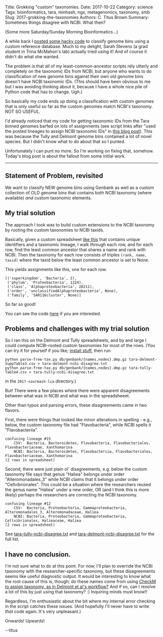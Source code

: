 Title: Grokking "custom" taxonomies.
Date: 2017-10-22
Category: science
Tags: bioinformatics, tara, minhash, ngs, metagenomics, taxonomy, smb
Slug: 2017-grokking-the-taxonomies
Authors: C. Titus Brown
Summary: Sometimes things disagree with NCBI. What then?

(Some more Saturday/Sunday Morning Bioinformatics...)

A while back I
[posted some hacky code](http://ivory.idyll.org/blog/2017-classify-genome-bins-with-custom-db-part-2.html)
to classify genome bins using a custom reference database.  Much to my delight,
Sarah Stevens (a grad student in Trina McMahon's lab) actually tried using it!
And of course it didn't do what she wanted.

The problem is that all of my least-common-ancestor scripts rely
utterly and completely on the taxonomic IDs from NCBI, but anyone who
wants to do classification of new genome bins against their own old
genome bins doesn't have NCBI taxonomic IDs.  (This should have been
obvious to me but I was avoiding thinking about it, because I have a
whole nice pile of Python code that has to change. Ugh.)

So basically my code ends up doing a classification with custom genomes
that is only useful so far as the custom genomes match NCBI's taxonomy.
NOT SO USEFUL.

I'd already noticed that my code for getting taxonomic IDs from the
Tara binned genomes barfed on lots of assignments (see script links after
"used the posted lineages to assign NCBI taxonomic IDs" in
[this blog post](http://ivory.idyll.org/blog/2017-taxonomy-of-tara-ocean-genomes.html)).  This was because the Tully and Delmont genome bins
contained a lot of novel species.  But I didn't know what to do about that
so I punted.

Unfortunately I can punt no more.  So I'm working on fixing that, somehow.
Today's blog post is about the fallout from some initial work.

----

## Statement of Problem, revisited

We want to classify NEW genome bins using Genbank as well as a custom
collection of OLD genome bins that contains both NCBI taxonomy (where
available) *and* custom taxonomic elements.

## My trial solution

The approach I took was to build custom extensions to the NCBI taxonomy
by rooting the custom taxonomies to NCBI taxids.

Basically, given a custom spreadsheet
[like this](https://github.com/ctb/2017-sourmash-lca/blob/master/tara-delmont-SuppTable3.csv)
that contains unique identifiers and a taxonomic lineage, I walk
through each row, and for each row, find the least common ancestor
that shares a name and rank with NCBI.  Then the taxonomy for each row
consists of triples `(rank, name, taxid)` where the taxid below the
least common ancestor is set to None.

This yields assignments like this, one for each row.
```
[('superkingdom', 'Bacteria', 2),
 ('phylum', 'Proteobacteria', 1224),
 ('class', 'Alphaproteobacteria', 28211),
 ('order', 'unclassifiedAlphaproteobacteria', None),
 ('family', 'SAR116cluster', None)]
```

So far so good!

You can see the code [here](https://github.com/ctb/2017-sourmash-lca/blob/e3bda24a3d7131776d0eb1c75b43081bcecd74d2/parse-free-tax.py) if you are interested.

## Problems and challenges with my trial solution

So I ran this on the Delmont and Tully spreadsheets, and by and large
I could compute NCBI-rooted custom taxonomies for most of the rows.
(You can try it for yourself if you like;
[install stuff](http://ivory.idyll.org/blog/2017-classify-genome-bins-with-custom-db-part-2.html),
then run

```
python parse-free-tax.py db/genbank/{names,nodes}.dmp.gz tara-delmont-SuppTable3.csv > tara-delmont-ncbi-disagree.txt
python parse-free-tax.py db/genbank/{names,nodes}.dmp.gz tara-tully-Table4.csv > tara-tully-ncbi-disagree.txt
```
in the `2017-sourmash-lca` directory.)

But! There were a few places where there were apparent disagreements
between what was in NCBI and what was in the spreadsheeet.

Other than typos and parsing errors, these disagreements came in two
flavors.

First, there were things that looked like minor alterations in
spelling - e.g., below, the custom taxonomy file had "Flavobacteria",
while NCBI spells it "Flavobacteriia".

```
confusing lineage #15
    CSV:  Bacteria, Bacteroidetes, Flavobacteria, Flavobacteriales, Flavobacteriaceae, Xanthomarina
    NCBI: Bacteria, Bacteroidetes, Flavobacteriia, Flavobacteriales, Flavobacteriaceae, Xanthomarina
(2 rows in spreadsheet)
```

Second, there were just plain ol' disagreements, e.g. below the custom
taxonomy file says that genus "Haliea" belongs under order
"Alteromonadales_3" while NCBI claims that it belongs under order
"Cellvibrionales".  This could be a situation where the researchers
reused the genus name "Haliea" under a new order, OR (and I think this
is more likely) perhaps the researchers are correcting the NCBI
taxonomy.

```
confusing lineage #12
    CSV:  Bacteria, Proteobacteria, Gammaproteobacteria, Alteromonadales_3, Alteromonadaceae, Haliea
    NCBI: Bacteria, Proteobacteria, Gammaproteobacteria, Cellvibrionales, Halieaceae, Haliea
(2 rows in spreadsheet)
```

See [tara-tully-ncbi-disagree.txt](https://github.com/ctb/2017-sourmash-lca/blob/e3bda24a3d7131776d0eb1c75b43081bcecd74d2/tara-tully-ncbi-disagree.txt) and [tara-delmont-ncbi-disagree.txt](https://github.com/ctb/2017-sourmash-lca/blob/e3bda24a3d7131776d0eb1c75b43081bcecd74d2/tara-delmont-ncbi-disagree.txt) for the full list.

## I have no conclusion.

I'm not sure what to do at this point.  For now, I'll plan to override
the NCBI taxonomy with the researcher-specific taxonomy, but these
disagreements seems like useful diagnostic output.  It would be
interesting to know what the root cause of this is, though; do these
names come from using
[CheckM to assign taxonomy, as in Delmont et al's workflow?](http://merenlab.org/data/2017_Delmont_et_al_HBDs/#taxonomical-inference-of-the-redundant-mags-using-checkm)
And if so, can I resolve a lot of this by just using that taxonomy? :)
Inquiring minds must know!!

Regardless, I'm enthusiastic about the bit where my internal error
checking in the script catches these issues.  (And hopefully I'll
never have to write *that* code again. It's very unpleasant.)

Onwards! Upwards!

--titus
